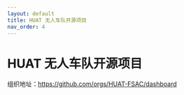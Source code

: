 ```yaml
---
layout: default
title: HUAT 无人车队开源项目
nav_order: 4
---
```


# HUAT 无人车队开源项目

组织地址：https://github.com/orgs/HUAT-FSAC/dashboard